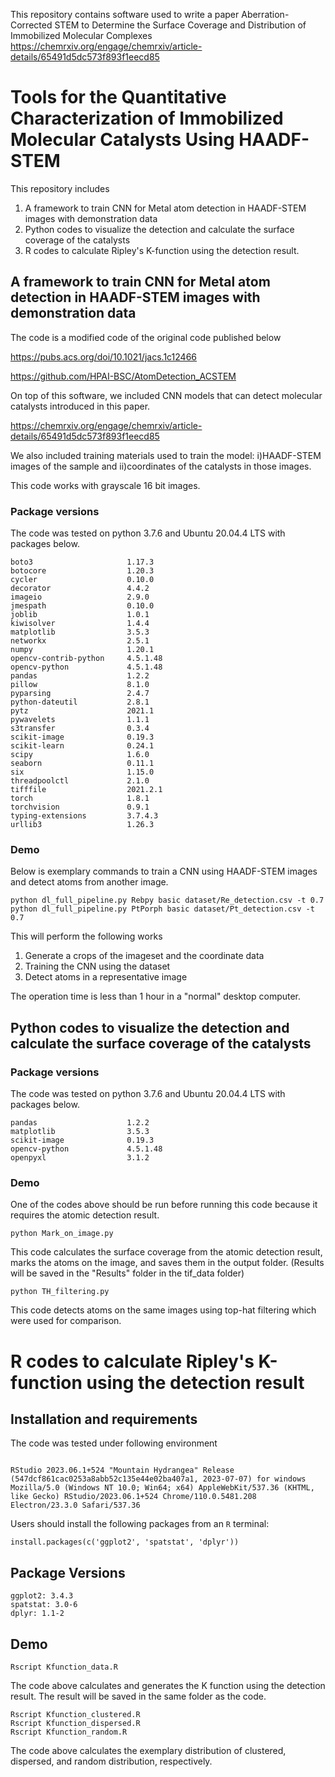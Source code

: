 This repository contains software used to write a paper
Aberration-Corrected STEM to Determine the Surface Coverage and Distribution of Immobilized Molecular Complexes
https://chemrxiv.org/engage/chemrxiv/article-details/65491d5dc573f893f1eecd85

# Tools for the Quantitative Characterization of Immobilized Molecular Catalysts Using HAADF-STEM

This repository includes
1) A framework to train CNN for Metal atom detection in HAADF-STEM images with demonstration data
2) Python codes to visualize the detection and calculate the surface coverage of the catalysts
3) R codes to calculate Ripley's K-function using the detection result.

## A framework to train CNN for Metal atom detection in HAADF-STEM images with demonstration data
The code is a modified code of the original code published below

https://pubs.acs.org/doi/10.1021/jacs.1c12466

https://github.com/HPAI-BSC/AtomDetection_ACSTEM

On top of this software, we included CNN models that can detect molecular catalysts introduced in this paper.

https://chemrxiv.org/engage/chemrxiv/article-details/65491d5dc573f893f1eecd85

We also included training materials used to train the model: i)HAADF-STEM images of the sample and ii)coordinates of the catalysts in those images.

This code works with grayscale 16 bit images.

### Package versions
The code was tested on python 3.7.6 and Ubuntu 20.04.4 LTS with packages below.

```
boto3                     1.17.3
botocore                  1.20.3
cycler                    0.10.0
decorator                 4.4.2
imageio                   2.9.0
jmespath                  0.10.0
joblib                    1.0.1
kiwisolver                1.4.4
matplotlib                3.5.3
networkx                  2.5.1
numpy                     1.20.1
opencv-contrib-python     4.5.1.48
opencv-python             4.5.1.48
pandas                    1.2.2
pillow                    8.1.0
pyparsing                 2.4.7
python-dateutil           2.8.1
pytz                      2021.1
pywavelets                1.1.1
s3transfer                0.3.4
scikit-image              0.19.3
scikit-learn              0.24.1
scipy                     1.6.0
seaborn                   0.11.1
six                       1.15.0
threadpoolctl             2.1.0
tifffile                  2021.2.1
torch                     1.8.1
torchvision               0.9.1
typing-extensions         3.7.4.3
urllib3                   1.26.3
```

### Demo
Below is exemplary commands to train a CNN using HAADF-STEM images and detect atoms from another image.

```
python dl_full_pipeline.py Rebpy basic dataset/Re_detection.csv -t 0.7
python dl_full_pipeline.py PtPorph basic dataset/Pt_detection.csv -t 0.7
```
This will perform the following works
 1. Generate a crops of the imageset and the coordinate data
 2. Training the CNN using the dataset
 3. Detect atoms in a representative image

The operation time is less than 1 hour in a "normal" desktop computer.

## Python codes to visualize the detection and calculate the surface coverage of the catalysts

### Package versions
The code was tested on python 3.7.6 and Ubuntu 20.04.4 LTS with packages below.

```
pandas                    1.2.2
matplotlib                3.5.3
scikit-image              0.19.3
opencv-python             4.5.1.48
openpyxl                  3.1.2
```


### Demo
One of the codes above should be run before running this code because it requires the atomic detection result.
```
python Mark_on_image.py
```
This code calculates the surface coverage from the atomic detection result, marks the atoms on the image, and saves them in the output folder.
(Results will be saved in the "Results" folder in the tif_data folder)

```
python TH_filtering.py
```
This code detects atoms on the same images using top-hat filtering which were used for comparison.

# R codes to calculate Ripley's K-function using the detection result


## Installation and requirements
The code was tested under following environment
```

RStudio 2023.06.1+524 "Mountain Hydrangea" Release (547dcf861cac0253a8abb52c135e44e02ba407a1, 2023-07-07) for windows
Mozilla/5.0 (Windows NT 10.0; Win64; x64) AppleWebKit/537.36 (KHTML, like Gecko) RStudio/2023.06.1+524 Chrome/110.0.5481.208 Electron/23.3.0 Safari/537.36
```

Users should install the following packages from an `R` terminal:

```
install.packages(c('ggplot2', 'spatstat', 'dplyr'))
```

## Package Versions
```
ggplot2: 3.4.3
spatstat: 3.0-6
dplyr: 1.1-2
```

## Demo

```
Rscript Kfunction_data.R
```
The code above calculates and generates the K function using the detection result. The result will be saved in the same folder as the code.
```
Rscript Kfunction_clustered.R
Rscript Kfunction_dispersed.R
Rscript Kfunction_random.R
```
The code above calculates the exemplary distribution of clustered, dispersed, and random distribution, respectively.
